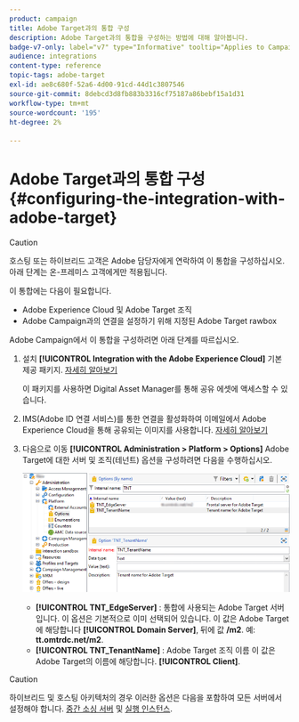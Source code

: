 ```yaml
---
product: campaign
title: Adobe Target과의 통합 구성
description: Adobe Target과의 통합을 구성하는 방법에 대해 알아봅니다.
badge-v7-only: label="v7" type="Informative" tooltip="Applies to Campaign Classic v7 only"
audience: integrations
content-type: reference
topic-tags: adobe-target
exl-id: ae8c680f-52a6-4d00-91cd-44d1c3807546
source-git-commit: 8debcd3d8fb883b3316cf75187a86bebf15a1d31
workflow-type: tm+mt
source-wordcount: '195'
ht-degree: 2%

---
```


# Adobe Target과의 통합 구성{#configuring-the-integration-with-adobe-target}




>[!CAUTION]
>
> 호스팅 또는 하이브리드 고객은 Adobe 담당자에게 연락하여 이 통합을 구성하십시오. 아래 단계는 온-프레미스 고객에게만 적용됩니다.

이 통합에는 다음이 필요합니다.

* Adobe Experience Cloud 및 Adobe Target 조직
* Adobe Campaign과의 연결을 설정하기 위해 지정된 Adobe Target rawbox

Adobe Campaign에서 이 통합을 구성하려면 아래 단계를 따르십시오.

1. 설치 **[!UICONTROL Integration with the Adobe Experience Cloud]** 기본 제공 패키지. [자세히 알아보기](../../platform/using/working-with-data-packages.md#importing-packages)

   이 패키지를 사용하면 Digital Asset Manager를 통해 공유 에셋에 액세스할 수 있습니다.

1. IMS(Adobe ID 연결 서비스)를 통한 연결을 활성화하여 이메일에서 Adobe Experience Cloud을 통해 공유되는 이미지를 사용합니다. [자세히 알아보기](../../integrations/using/about-adobe-id.md)
1. 다음으로 이동 **[!UICONTROL Administration > Platform > Options]** Adobe Target에 대한 서버 및 조직(테넌트) 옵션을 구성하려면 다음을 수행하십시오.

   ![](assets/tar_options.png)

   * **[!UICONTROL TNT_EdgeServer]** : 통합에 사용되는 Adobe Target 서버입니다. 이 옵션은 기본적으로 이미 선택되어 있습니다. 이 값은 Adobe Target에 해당합니다 **[!UICONTROL Domain Server]**, 뒤에 값 **/m2**. 예: **tt.omtrdc.net/m2**.
   * **[!UICONTROL TNT_TenantName]** : Adobe Target 조직 이름 이 값은 Adobe Target의 이름에 해당합니다. **[!UICONTROL Client]**.


>[!CAUTION]
>
>하이브리드 및 호스팅 아키텍처의 경우 이러한 옵션은 다음을 포함하여 모든 서버에서 설정해야 합니다. [중간 소싱 서버](../../installation/using/mid-sourcing-server.md) 및 [실행 인스턴스](../../message-center/using/configuring-instances.md#execution-instance).